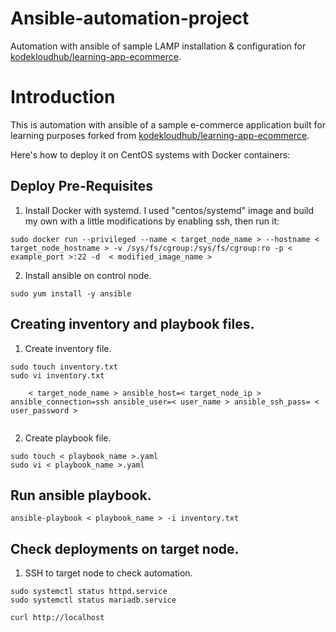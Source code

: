 # Ansible-automation-project

Automation with ansible of sample LAMP installation &amp; configuration for [kodekloudhub/learning-app-ecommerce](https://github.com/kodekloudhub/learning-app-ecommerce).


# Introduction

This is automation with ansible of a sample e-commerce application built for learning purposes forked from [kodekloudhub/learning-app-ecommerce](https://github.com/kodekloudhub/learning-app-ecommerce).

Here's how to deploy it on CentOS systems with Docker containers:


## Deploy Pre-Requisites

1. Install Docker with systemd. I used "centos/systemd" image and build my own with a little modifications by enabling ssh, then run it:

```
sudo docker run --privileged --name < target_node_name > --hostname < target_node_hostname > -v /sys/fs/cgroup:/sys/fs/cgroup:ro -p < example_port >:22 -d  < modified_image_name >

```

2. Install ansible on control node.

```
sudo yum install -y ansible

```
## Creating inventory and playbook files.

1. Create inventory file.
```
sudo touch inventory.txt
sudo vi inventory.txt

    < target_node_name > ansible_host=< target_node_ip > ansible_connection=ssh ansible_user=< user_name > ansible_ssh_pass= < user_password >
    
```

2. Create playbook file.

```
sudo touch < playbook_name >.yaml
sudo vi < playbook_name >.yaml

```

## Run ansible playbook.

```
ansible-playbook < playbook_name > -i inventory.txt

```

## Check deployments on target node.

1. SSH to target node to check automation.
```
sudo systemctl status httpd.service
sudo systemctl status mariadb.service

curl http://localhost
    
```


